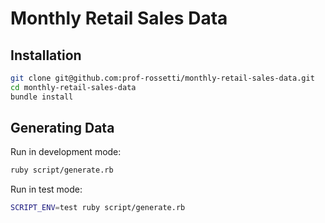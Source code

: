 # Monthly Retail Sales Data

## Installation

```sh
git clone git@github.com:prof-rossetti/monthly-retail-sales-data.git
cd monthly-retail-sales-data
bundle install
```

## Generating Data

Run in development mode:

```sh
ruby script/generate.rb
```

Run in test mode:

```sh
SCRIPT_ENV=test ruby script/generate.rb
```

